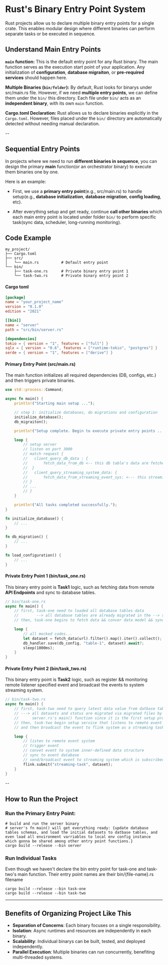 # Rust's Binary Entry Point System

Rust projects allow us to declare multiple binary entry points for a single crate. This enables modular design where different binaries can perform separate tasks or be executed in sequence.

## Understand Main Entry Points

**`main` function:**
This is the default entry point for any Rust binary. The main function serves as the execution start point of your application. Any initialization of **configuration**, **database migraiton**, or **pre-required services** should happen here.

**Multiple Binaries (`bin/folder`):**
By default, Rust looks for binarys under src/main.rs file. However, if we need **multiple entry points**, we can define them under the `bin/` this directory. Each file under `bin/` acts as an **independent binary**, with its own `main` function.

**Cargo.toml Declaration:**
Rust allows us to declare binaries explicitly in the `Cargo.toml`. However, files placed under the `bin/` directory are automatically detected without needing manual declaration.

--

## Sequential Entry Points

In projects where we need to run **different binaries in sequence**, you can design the primary **main** function(or an orchestrator binary) to execute them binaries one by one.

Here is an example:

- First, we use a **primary entry point**(e.g., src/main.rs) to handle setup(e.g., **database initialization**, **database migration**, **config loading**, etc).

- After everything setup and get ready, continue **call other binaries** which each main entry point is located under folder `bin/` to perform specific task(sync data, scheduler, long-running monitoring).

## Code Example

```shell
my_project/
├── Cargo.toml
├── src/
│   └── main.rs          # Default entry point
└── bin/
    ├── task-one.rs      # Private binary entry point 1
    └── task-two.rs      # Private binary entry point 2
```

#### Cargo toml

```toml
[package]
name = "your_project_name"
version = "0.1.0"
edition = "2021"

[[bin]]
name = "server"
path = "src/bin/server.rs"

[dependencies]
tokio = { version = "1", features = ["full"] }
sqlx = { version = "0.6", features = ["runtime-tokio", "postgres"] }
serde = { version = "1", features = ["derive"] }
```

#### Primary Entry Point (src/main.rs)

The main function initializes all required dependencies (DB, configs, etc.) and then triggers private binaries.

```rust
use std::process::Command;

async fn main() {
    println!("Starting main setup ...");

    // step 1: initialize databases, do migrations and configuration
    initialize_database();
    db_migraiton();

    println!("Setup complete. Begin to execute private entry points ...");

    loop {
        // setup server
        // listen on port 3000
        // match request {
        //   client_query_db_data : {
        //       fetch_data_from_db <-- this db table's data are fetched and stored by task-one
        //  }
        //   client_query_streaming_system_data: {
        //       fetch_data_from_streaming_event_sys: <--- this streaming events are monitored and broadcasted by task-two
        // }
        // ...
        // }
    }

    println!("All tasks completed successfully.");
}

fn initialize_database() {
    // ...
}

fn db_migration() {
    // ...
}

fn load_configuration() {
    // ...
}
```

#### Private Entry Point 1 (bin/task_one.rs)

This binary entry point is **Task1** logic, such as fetching data from remote **API Endpoints** and sync to database tables.

```rust
// bin/task-one.rs
async fn main() {
    // first, task-one need to loaded all database tables data
    //        --> all database tables are already migrated in the --> server.rs's main etnry point
    // then, task-one begins to fetch data && conver data model && sync to database tables

    loop {
        // all mocked codes...
        let dataset = fetch_data(url).filter().map().iter().collect();
        db_handler.save(db_config, "table-1", dataset).await?;
        sleep(1000ms);
    }
}
```

#### Private Entry Point 2 (bin/task_two.rs)

This binary entry point is **Task2** logic, such as register && monitoring remote listener specified event and broadcast the events to system streaming system.

```rust
// bin/task-two.rs
async fn main() {
    // first, task-two need to query latest data value from datbase table
    // ---> all datasets and status are migrated via migrated files by the primary
    //      server.rs's main() function since it is the first setup process
    // then, task-two begin setup service that listens to remote event and subscribe specified for example transaction events
    // and then broadcast the event to flink system as a streaming tasks (just for example...)

    loop {
        // listen to remote event system
        // trigger event
        // convet event to system inner-defined data structure
        // sync to event database
        // send/broadcast event to streaming system which is subscribed by other services
        flink.submit("streaming-task", dataset);
    }
}
```

--

## How to Run the Project

### Run the Primary Entry Point:

```shell
# build and run the server binary
# server's fn main() will get everything ready: {update database tables schemas, and load the initial datasets to datbase tables, and even load all environment varriables to local env config instance which gonna be shared among other entry point functions.}
cargo build --release --bin server
```

### Run Individual Tasks

Even though we haven't declare the bin entry point for task-one and task-two's main function.
Their entry point names are their bin/{file-name}.rs filename

```shell
cargo build --release --bin task-one
cargo build --release --bin task-two
```

---

## Benefits of Organizing Project Like This

- **Separation of Concerns**: Each binary focuses on a single responsibility.
- **Isolation**: Async runtimes and resources are independently in each binary.
- **Scalability**: Individual binarys can be built, tested, and deployed independently.
- **Parallel Execution**: Multiple binaries can run concurrently, benefiting multi-threaded systems.
